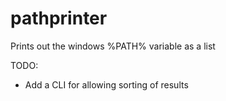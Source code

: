 pathprinter
===========

Prints out the windows %PATH% variable as a list

TODO:
- Add a CLI for allowing sorting of results
